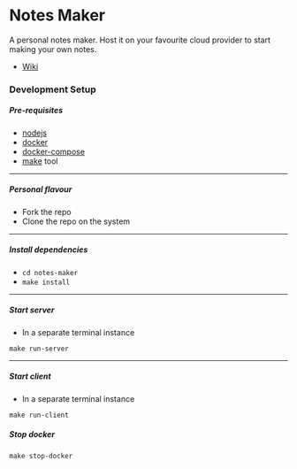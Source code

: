 # Notes Maker

A personal notes maker. Host it on your favourite 
cloud provider to start making your own notes.

* [Wiki](https://github.com/vighnesh153/notes-maker/wiki)

### Development Setup
##### Pre-requisites
* [nodejs](https://nodejs.org/en/)
* [docker](https://docs.docker.com/engine/install/)
* [docker-compose](https://docs.docker.com/compose/install/)
* [make](https://www.google.com/search?q=install+make) tool
---
##### Personal flavour
* Fork the repo
* Clone the repo on the system
---
##### Install dependencies
* `cd notes-maker`
* `make install`
---
##### Start server
* In a separate terminal instance
```
make run-server
```
---
##### Start client
* In a separate terminal instance
```
make run-client
```

##### Stop docker
```
make stop-docker
```

